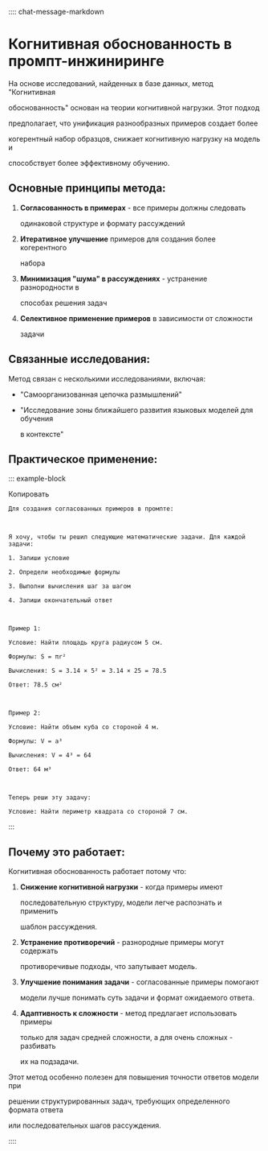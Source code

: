 :::: chat-message-markdown
# Когнитивная обоснованность в промпт-инжиниринге

На основе исследований, найденных в базе данных, метод \"Когнитивная
обоснованность\" основан на теории когнитивной нагрузки. Этот подход
предполагает, что унификация разнообразных примеров создает более
когерентный набор образцов, снижает когнитивную нагрузку на модель и
способствует более эффективному обучению.

## Основные принципы метода:

1.  **Согласованность в примерах** - все примеры должны следовать
    одинаковой структуре и формату рассуждений
2.  **Итеративное улучшение** примеров для создания более когерентного
    набора
3.  **Минимизация \"шума\" в рассуждениях** - устранение разнородности в
    способах решения задач
4.  **Селективное применение примеров** в зависимости от сложности
    задачи

## Связанные исследования:

Метод связан с несколькими исследованиями, включая:

- \"Самоорганизованная цепочка размышлений\"
- \"Исследование зоны ближайшего развития языковых моделей для обучения
  в контексте\"

## Практическое применение:

::: example-block
Копировать

    Для создания согласованных примеров в промпте:

    Я хочу, чтобы ты решил следующие математические задачи. Для каждой задачи:
    1. Запиши условие
    2. Определи необходимые формулы
    3. Выполни вычисления шаг за шагом
    4. Запиши окончательный ответ

    Пример 1:
    Условие: Найти площадь круга радиусом 5 см.
    Формулы: S = πr²
    Вычисления: S = 3.14 × 5² = 3.14 × 25 = 78.5
    Ответ: 78.5 см²

    Пример 2:
    Условие: Найти объем куба со стороной 4 м.
    Формулы: V = a³
    Вычисления: V = 4³ = 64
    Ответ: 64 м³

    Теперь реши эту задачу:
    Условие: Найти периметр квадрата со стороной 7 см.
:::

## Почему это работает:

Когнитивная обоснованность работает потому что:

1.  **Снижение когнитивной нагрузки** - когда примеры имеют
    последовательную структуру, модели легче распознать и применить
    шаблон рассуждения.

2.  **Устранение противоречий** - разнородные примеры могут содержать
    противоречивые подходы, что запутывает модель.

3.  **Улучшение понимания задачи** - согласованные примеры помогают
    модели лучше понимать суть задачи и формат ожидаемого ответа.

4.  **Адаптивность к сложности** - метод предлагает использовать примеры
    только для задач средней сложности, а для очень сложных - разбивать
    их на подзадачи.

Этот метод особенно полезен для повышения точности ответов модели при
решении структурированных задач, требующих определенного формата ответа
или последовательных шагов рассуждения.
::::
